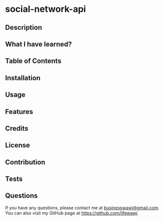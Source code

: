 # social-network-api

## Description

## What I have learned?

## Table of Contents

## Installation

## Usage

## Features

## Credits

## License

## Contribution

## Tests

## Questions

If you have any questions, please contact me at businesswawj@gmail.com. You can also visit my GitHub page at https://github.com/lifewawj.